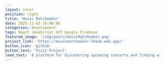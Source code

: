 ```yaml
---
layout: inner
position: right
title: 'Music Matchmaker'
date: 2025-11-03 16:00:00
categories: development
tags: React JavaScript GCP Google Firebase
featured_image: '/img/posts/musicMatchmaker.png'
project_link: 'https://musicmatchmaker-74aeb.web.app/'
button_icon: 'github'
button_text: 'Visit Project'
lead_text: 'A platform for discovering upcoming concerts and finding with new friends to go with. Built using React.'
---
```


